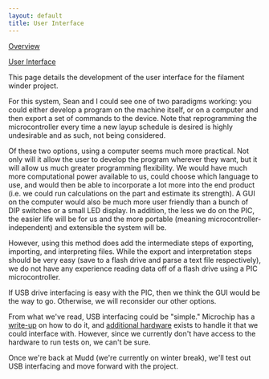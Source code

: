 ```yaml
---
layout: default
title: User Interface
---
```


[Overview](/projects/filamentwinder)

[User Interface](/projects/filamentwinder/userinterface)

This page details the development of the user interface for the filament winder project. 

For this system, Sean and I could see one of two paradigms working: you could either develop a program on the machine itself, or on a computer and then export a set of commands to the device. Note that reprogramming the microcontroller every time a new layup schedule is desired is highly undesirable and as such, not being considered. 

Of these two options, using a computer seems much more practical. Not only will it allow the user to develop the program wherever they want, but it will allow us much greater programming flexibility. We would have much more computational power available to us, could choose which language to use, and would then be able to incorporate a lot more into the end product (i.e. we could run calculations on the part and estimate its strength). A GUI on the computer would also be much more user friendly than a bunch of DIP switches or a small LED display. In addition, the less we do on the PIC, the easier life will be for us and the more portable (meaning microcontroller-independent) and extensible the system will be. 

However, using this method does add the intermediate steps of exporting, importing, and interpreting files. While the export and interpretation steps should be very easy (save to a flash drive and parse a text file respectively), we do not have any experience reading data off of a flash drive using a PIC microcontroller. 

If USB drive interfacing is easy with the PIC, then we think the GUI would be the way to go. Otherwise, we will reconsider our other options. 

From what we've read, USB interfacing could be "simple." Microchip has a [write-up](http://ww1.microchip.com/downloads/en/AppNotes/01145b.pdf) on how to do it, and [additional hardware](http://electronicdesign.com/dsps/interfacing-usb-flash-drive-pic-microcontroller) exists to handle it that we could interface with. However, since we currently don't have access to the hardware to run tests on, we can't be sure. 

Once we're back at Mudd (we're currently on winter break), we'll test out USB interfacing and move forward with the project.
